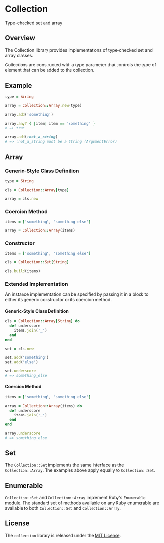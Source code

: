 # Collection

Type-checked set and array

## Overview

The Collection library provides implementations of type-checked set and array classes.

Collections are constructed with a type parameter that controls the type of element that can be added to the collection.

## Example

``` ruby
type = String

array = Collection::Array.new(type)

array.add('something')

array.any? { |item| item == 'something' }
# => true

array.add(:not_a_string)
# => :not_a_string must be a String (ArgumentError)
```

## Array

### Generic-Style Class Definition

``` ruby
type = String

cls = Collection::Array[type]

array = cls.new
```

### Coercion Method

``` ruby
items = ['something', 'something else']

array = Collection::Array(items)
```

### Constructor

``` ruby
items = ['something', 'something else']

cls = Collection::Set[String]

cls.build(items)
```

### Extended Implementation

An instance implementation can be specified by passing it in a block to either its generic constructor or its coercion method.

#### Generic-Style Class Definition

``` ruby
cls = Collection::Array[String] do
  def underscore
    items.join('_')
  end
end

set = cls.new

set.add('something')
set.add('else')

set.underscore
# => something_else
```

#### Coercion Method

``` ruby
items = ['something', 'something else']

array = Collection::Array(items) do
  def underscore
    items.join('_')
  end
end

array.underscore
# => something_else
```

## Set

The `Collection::Set` implements the same interface as the `Collection::Array`. The examples above apply equally to `Collection::Set`.

## Enumerable

`Collection::Set` and `Collection::Array` implement Ruby's `Enumerable` module. The standard set of methods available on any Ruby enumerable are available to both `Collection::Set` and `Collection::Array`.

## License

The `collection` library is released under the [MIT License](https://github.com/eventide-project/collection/blob/master/MIT-License.txt).
